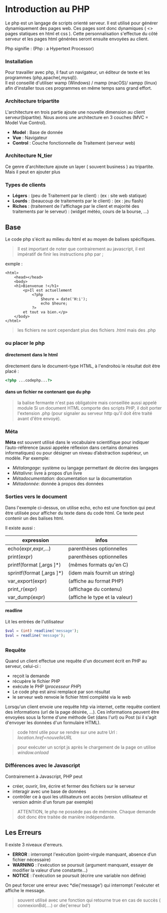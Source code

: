 # Introduction au PHP

Le php est un langage de scripts orienté serveur. Il est utilisé pour générer dynamiquement des pages  web. Ces pages sont donc dynamiques ( <> pages statiques en html et css ). Cette personnalisation s'effectue du côté serveur et les pages html générées seront ensuite envoyées au client.

Php signifie : (Php : a Hypertext Processor)
### Installation 

Pour travailler avec php, il faut un navigateur, un éditeur de texte et les programmes (php,apache(,mysql)).  
Il est conseillé d'utiliser wamp (Windows) / mamp (macOS)/ xampp (linux) afin d'installer tous ces programmes en même temps sans grand effort. 

### Architecture tripartite
L'architecture en trois partie ajoute une nouvelle dimension au client serveur(bipartite). Nous avons une architecture en 3 couches (MVC = Model Vue Control). 
* **Model** : Base de donnée
* **Vue** : Navigateur
* **Control** : Couche fonctionnelle de Traitement (serveur web)

### Architecture N_tier 
Ce genre d'architecture ajoute un layer ( souvent business ) au tripartite. Mais il peut en ajouter plus 


### Types de clients 
* **Légers** : (peu de Traitement par le client) : (ex : site web statique)
* **Lourds** : (beaucoup de traitements par le client) :  (ex : jeu flash) 
* **Riches** : (traitement de l'affichage par le client et majorité des traitements par le serveur) : (widget météo, cours de la bourse, ...)

## Base

Le code php s'écrit au milieu du html et au moyen de balises spécifiques.

> Il est important de noter que contrairement au javascript, il est impératif de finir les instructions php par ;

exmple : 

```php+HTML
<html>
    <head></head>
    <body>
    <h1>Bienvenue !</h1>
        <p>Il est actuellement
            <?php
                $heure = date('H:i');
                echo $heure;
            ?>
        et tout va bien.</p>
    </body>
</html>
```


> les fichiers ne sont cependant plus des fichiers .html mais des .php

### ou placer le php 
#### directement dans le html
directement dans le document-type HTML, à l'endroitoù le résultat doit être placé :
```php
<?php ...codephp...?>
```

#### dans un fichier ne contenant que du php 

<?php ... ?>

> la balise fermante n'est pas obligatoire mais conseillée
> aussi appelé module 
> Si un document HTML comporte des scripts PHP, il doit porter l'extension .php (pour signaler au serveur http qu'il doit être traité avant d'être envoyé).

### Méta
**Méta** est souvent utilisé dans le vocabulaire scientifique pour indiquer l’auto-référence (aussi appelée réflexion dans certains domaines informatiques) ou pour désigner un niveau d’abstraction supérieur, un modèle. Par exemple:
* *Métalangage*: système ou langage permettant de décrire des langages
* *Métalivre*: livre à propos d’un livre
* *Métadocumentation*: documentation sur la documentation
* *Métadonnée*: donnée à propos des données

### Sorties vers le document 

Dans l'exemple ci-dessus, on utilise echo, echo est une fonction qui peut être utilisée pour afficher du texte dans du code html. Ce texte peut contenir un des balises html. 

Il existe aussi : 

|expression|infos|
| --- | --- |
|echo(expr,expr,...)|parenthèses optionnelles|
|print(expr)|parenthèses optionnelles|
|printf(format [,args ]*)|(mêmes formats qu'en C)|
|sprintf(format [,args ]*)|(idem mais fournit un string)|
|var_export(expr)|(affiche au format PHP)|
|print_r(expr)|(affichage du contenu)|
|var_dump(expr)|(affiche le type et la valeur)|

#### readline

Lit les entrées de l'utilisateur 

```php
$val = (int) readline('message');
$val = readline('message');  
```

## 

### Requête

Quand un client effectue une requête d'un document écrit en PHP au serveur, celui-ci : 

* reçoit la demande
* récupère le fichier PHP
* exécute le PHP (*processeur PHP*)
* Le code php est ainsi remplacé par son résultat 
* le serveur web renvoie le fichier html complété via le web

Lorsqu'un client envoie une requête http via internet, cette requête contient des informations (url de la page désirée, ...). Ces informations peuvent être envoyées sous la forme d'une méthode Get (dans l'url) ou Post (si il s'agit d'envoyer les données d'un formulaire HTML).


> code html utile pour se rendre sur une autre Url : *location.href=nouvelleURL*

> pour exécuter un script js après le chargement de la page on utilise *window.onload*

### Différences avec le Javascript

Contrairement à Javascript, PHP peut
* créer, ouvrir, lire, écrire et fermer des fichiers sur le serveur 
* interagir avec une base de données 
* contrôler ce à quoi les utilisateurs ont accès (version utilisateur et version admin d'un forum par exemple) 

> ATTENTION, le php ne possède pas de mémoire. Chaque demande doit donc être traitée de manière indépendante.



## Les Erreurs 

Il existe 3 niveaux d'erreurs.

* **ERROR** : interrompt l'exécution (point-virgule manquant, absence d’un fichier nécessaire)
* **WARNING** : l'exécution se poursuit (argument manquant, essayer de modifier la valeur d’une constante...)
* **NOTICE** : l'exécution se poursuit (écrire une variable non définie)

On peut forcer une erreur avec *die('message') qui interrompt l'exécuter et affiche le message.

> souvent utilisé avec une fonction qui retourne true en cas de succès ( connexionBd(....) or die('erreur bd')

